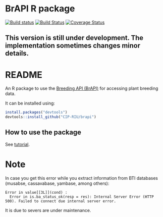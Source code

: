 
<!-- README.md is generated from README.Rmd. Please edit that file -->
BrAPI R package
===============

<!-- README.md is generated from README.Rmd. Please edit that file -->
[![Build status](https://ci.appveyor.com/api/projects/status/7qsrpldj8g3m3lu3?svg=true)](https://ci.appveyor.com/project/cipriuhq/brapi) [![Build Status](https://travis-ci.org/CIP-RIU/brapi.svg?branch=master)](https://travis-ci.org/CIP-RIU/brapi) [![Coverage Status](https://img.shields.io/codecov/c/github/CIP-RIU/brapi/master.svg)](https://codecov.io/github/CIP-RIU/brapi?branch=master)

This version is still under development. The implementation sometimes changes minor details.
--------------------------------------------------------------------------------------------

README
======

An R package to use the [Breeding API (BrAPI)](http://docs.brapi.apiary.io) for accessing plant breeding data.

It can be installed using:

``` r
install.packages("devtools")
devtools::install_github("CIP-RIU/brapi")
```

How to use the package
----------------------

See [tutorial](https://github.com/CIP-RIU/brapi/blob/master/inst/doc/tutorial.Rmd).


# Note
In case you get this error while you extract information from BTI databases (musabse, cassavabase, yambase, among others):
```
Error in value[[3L]](cond) : 
  Error in is.ba_status_ok(resp = res): Internal Server Error (HTTP 500). Failed to connect due internal server error.
```
It is due to severs are under maintenance.
